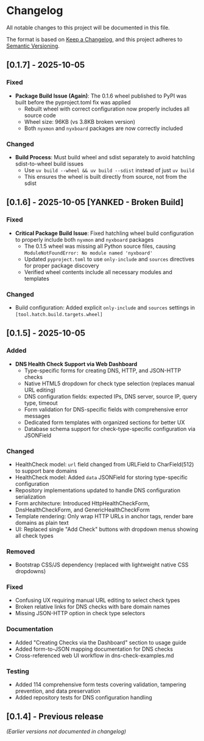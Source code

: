 # Changelog

All notable changes to this project will be documented in this file.

The format is based on [Keep a Changelog](https://keepachangelog.com/en/1.0.0/),
and this project adheres to [Semantic Versioning](https://semver.org/spec/v2.0.0.html).

## [0.1.7] - 2025-10-05

### Fixed
- **Package Build Issue (Again)**: The 0.1.6 wheel published to PyPI was built before the pyproject.toml fix was applied
  - Rebuilt wheel with correct configuration now properly includes all source code
  - Wheel size: 96KB (vs 3.8KB broken version)
  - Both `nyxmon` and `nyxboard` packages are now correctly included

### Changed
- **Build Process**: Must build wheel and sdist separately to avoid hatchling sdist-to-wheel build issues
  - Use `uv build --wheel && uv build --sdist` instead of just `uv build`
  - This ensures the wheel is built directly from source, not from the sdist

## [0.1.6] - 2025-10-05 [YANKED - Broken Build]

### Fixed
- **Critical Package Build Issue**: Fixed hatchling wheel build configuration to properly include both `nyxmon` and `nyxboard` packages
  - The 0.1.5 wheel was missing all Python source files, causing `ModuleNotFoundError: No module named 'nyxboard'`
  - Updated `pyproject.toml` to use `only-include` and `sources` directives for proper package discovery
  - Verified wheel contents include all necessary modules and templates

### Changed
- Build configuration: Added explicit `only-include` and `sources` settings in `[tool.hatch.build.targets.wheel]`

## [0.1.5] - 2025-10-05

### Added
- **DNS Health Check Support via Web Dashboard**
  - Type-specific forms for creating DNS, HTTP, and JSON-HTTP checks
  - Native HTML5 dropdown for check type selection (replaces manual URL editing)
  - DNS configuration fields: expected IPs, DNS server, source IP, query type, timeout
  - Form validation for DNS-specific fields with comprehensive error messages
  - Dedicated form templates with organized sections for better UX
  - Database schema support for check-type-specific configuration via JSONField

### Changed
- HealthCheck model: `url` field changed from URLField to CharField(512) to support bare domains
- HealthCheck model: Added `data` JSONField for storing type-specific configuration
- Repository implementations updated to handle DNS configuration serialization
- Form architecture: Introduced HttpHealthCheckForm, DnsHealthCheckForm, and GenericHealthCheckForm
- Template rendering: Only wrap HTTP URLs in anchor tags, render bare domains as plain text
- UI: Replaced single "Add Check" buttons with dropdown menus showing all check types

### Removed
- Bootstrap CSS/JS dependency (replaced with lightweight native CSS dropdowns)

### Fixed
- Confusing UX requiring manual URL editing to select check types
- Broken relative links for DNS checks with bare domain names
- Missing JSON-HTTP option in check type selectors

### Documentation
- Added "Creating Checks via the Dashboard" section to usage guide
- Added form-to-JSON mapping documentation for DNS checks
- Cross-referenced web UI workflow in dns-check-examples.md

### Testing
- Added 114 comprehensive form tests covering validation, tampering prevention, and data preservation
- Added repository tests for DNS configuration handling

## [0.1.4] - Previous release

_(Earlier versions not documented in changelog)_
